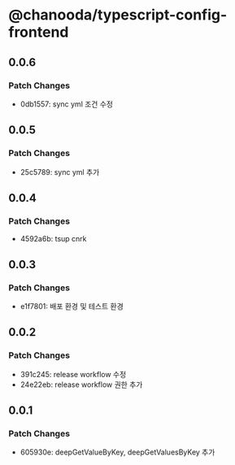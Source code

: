 # @chanooda/typescript-config-frontend

## 0.0.6

### Patch Changes

- 0db1557: sync yml 조건 수정

## 0.0.5

### Patch Changes

- 25c5789: sync yml 추가

## 0.0.4

### Patch Changes

- 4592a6b: tsup cnrk

## 0.0.3

### Patch Changes

- e1f7801: 배포 환경 및 테스트 환경

## 0.0.2

### Patch Changes

- 391c245: release workflow 수정
- 24e22eb: release workflow 권한 추가

## 0.0.1

### Patch Changes

- 605930e: deepGetValueByKey, deepGetValuesByKey 추가
